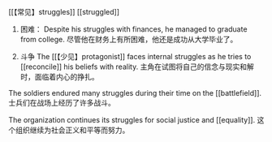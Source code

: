 [[【常见】struggles]]
[[struggled]]

1. 困难：
Despite his struggles with finances, he managed to graduate from college.
尽管他在财务上有所困难，他还是成功从大学毕业了。

2. 斗争
The [[【少见】protagonist]] faces internal struggles as he tries to [[reconcile]] his beliefs with reality.
主角在试图将自己的信念与现实和解时，面临着内心的挣扎。

The soldiers endured many struggles during their time on the [[battlefield]].
士兵们在战场上经历了许多战斗。

The organization continues its struggles for social justice and [[equality]].
这个组织继续为社会正义和平等而努力。
